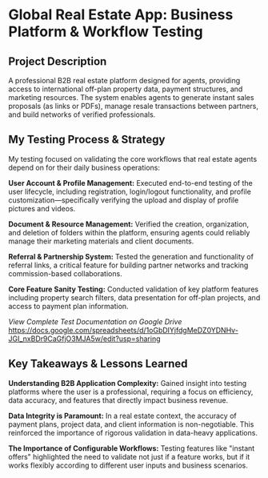 # Global Real Estate App: Business Platform & Workflow Testing

## Project Description
A professional B2B real estate platform designed for agents, providing access to international off-plan property data, payment structures, and marketing resources. The system enables agents to generate instant sales proposals (as links or PDFs), manage resale transactions between partners, and build networks of verified professionals.

## My Testing Process & Strategy
My testing focused on validating the core workflows that real estate agents depend on for their daily business operations:

**User Account & Profile Management:** Executed end-to-end testing of the user lifecycle, including registration, login/logout functionality, and profile customization—specifically verifying the upload and display of profile pictures and videos.

**Document & Resource Management:** Verified the creation, organization, and deletion of folders within the platform, ensuring agents could reliably manage their marketing materials and client documents.

**Referral & Partnership System:** Tested the generation and functionality of referral links, a critical feature for building partner networks and tracking commission-based collaborations.

**Core Feature Sanity Testing:** Conducted validation of key platform features including property search filters, data presentation for off-plan projects, and access to payment plan information.

*View Complete Test Documentation on Google Drive* https://docs.google.com/spreadsheets/d/1oGbDIYjfdgMeDZ0YDNHv-JGI_nxBDr9CaGfjO3MJA5w/edit?usp=sharing 

## Key Takeaways & Lessons Learned

**Understanding B2B Application Complexity:** Gained insight into testing platforms where the user is a professional, requiring a focus on efficiency, data accuracy, and features that directly impact business revenue.

**Data Integrity is Paramount:** In a real estate context, the accuracy of payment plans, project data, and client information is non-negotiable. This reinforced the importance of rigorous validation in data-heavy applications.

**The Importance of Configurable Workflows:** Testing features like "instant offers" highlighted the need to validate not just if a feature works, but if it works flexibly according to different user inputs and business scenarios.
